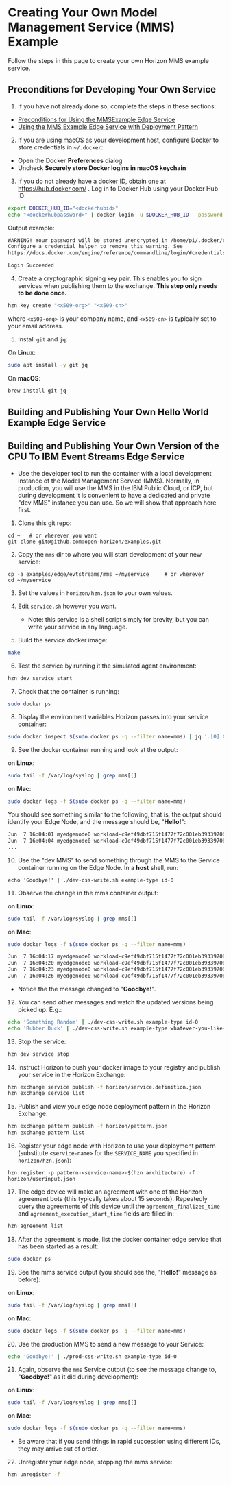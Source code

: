 # Creating Your Own Model Management Service (MMS) Example

Follow the steps in this page to create your own Horizon MMS example service.

## Preconditions for Developing Your Own Service

1. If you have not already done so, complete the steps in these sections:

  - [Preconditions for Using the MMSExample Edge Service](README.md#preconditions)
  - [Using the MMS Example Edge Service with Deployment Pattern](README.md#using-MMS-pattern)

2. If you are using macOS as your development host, configure Docker to store credentials in `~/.docker`:

  - Open the Docker **Preferences** dialog
  - Uncheck **Securely store Docker logins in macOS keychain**

3. If you do not already have a docker ID, obtain one at https://hub.docker.com/ . Log in to Docker Hub using your Docker Hub ID:

  ```bash
  export DOCKER_HUB_ID="<dockerhubid>"
  echo "<dockerhubpassword>" | docker login -u $DOCKER_HUB_ID --password-stdin
  ```

  Output example:

  ```bash
  WARNING! Your password will be stored unencrypted in /home/pi/.docker/config.json.
  Configure a credential helper to remove this warning. See
  https://docs.docker.com/engine/reference/commandline/login/#credentials-store

  Login Succeeded
  ```

4. Create a cryptographic signing key pair. This enables you to sign services when publishing them to the exchange. **This step only needs to be done once.**

  ```bash
  hzn key create "<x509-org>" "<x509-cn>"
  ```

  where `<x509-org>` is your company name, and `<x509-cn>` is typically set to your email address.

5. Install `git` and `jq`:

  On **Linux**:

  ```bash
  sudo apt install -y git jq
  ```

  On **macOS**:

  ```bash
  brew install git jq
  ```

## <a id=build-publish-your-hw> Building and Publishing Your Own Hello World Example Edge Service


## Building and Publishing Your Own Version of the CPU To IBM Event Streams Edge Service
- Use the developer tool to run the container with a local development instance of the Model Management Service (MMS). Normally, in production, you will use the MMS in the IBM Public Cloud, or ICP, but during development it is convenient to have a dedicated and private "dev MMS" instance you can use. So we will show that approach here first.

1. Clone this git repo:
```
cd ~   # or wherever you want
git clone git@github.com:open-horizon/examples.git
```

2. Copy the `mms` dir to where you will start development of your new service:
```
cp -a examples/edge/evtstreams/mms ~/myservice     # or wherever
cd ~/myservice
```

3. Set the values in `horizon/hzn.json` to your own values.

4. Edit `service.sh` however you want.
    - Note: this service is a shell script simply for brevity, but you can write your service in any language.

5. Build the service docker image:

```bash
make
```

6. Test the service by running it the simulated agent environment:

```bash
hzn dev service start
```

7. Check that the container is running:

```bash
sudo docker ps
```

8. Display the environment variables Horizon passes into your service container:

```bash
sudo docker inspect $(sudo docker ps -q --filter name=mms) | jq '.[0].Config.Env'
```

9. See the docker container running and look at the output:

  on **Linux**:

  ```bash
  sudo tail -f /var/log/syslog | grep mms[[]
  ```

  on **Mac**:

  ```bash
  sudo docker logs -f $(sudo docker ps -q --filter name=mms)
  ```

You should see something similar to the following, that is, the output should identify your Edge Node, and the message should be, "**Hello!**":

```bash
Jun  7 16:04:01 myedgenode0 workload-c9ef49dbf715f1477f72c001eb3933970690bea96c4d486a7fc60a686843fcd1_ibm.mms[823]: myedgenode0.dev.edge-fabric.com says: "Hello!"
Jun  7 16:04:04 myedgenode0 workload-c9ef49dbf715f1477f72c001eb3933970690bea96c4d486a7fc60a686843fcd1_ibm.mms[823]: myedgenode0.dev.edge-fabric.com says: "Hello!"
...
```

10. Use the "dev MMS" to send something through the MMS to the Service container running on the Edge Node. In a **host**  shell, run:

```
echo 'Goodbye!' | ./dev-css-write.sh example-type id-0
```

11. Observe the change in the mms container output:

  on **Linux**:

  ```bash
  sudo tail -f /var/log/syslog | grep mms[[]
  ```

  on **Mac**:

  ```bash
  sudo docker logs -f $(sudo docker ps -q --filter name=mms)
  ```

```bash
Jun  7 16:04:17 myedgenode0 workload-c9ef49dbf715f1477f72c001eb3933970690bea96c4d486a7fc60a686843fcd1_ibm.mms[823]: myedgenode0.dev.edge-fabric.com says: "Hello!"
Jun  7 16:04:20 myedgenode0 workload-c9ef49dbf715f1477f72c001eb3933970690bea96c4d486a7fc60a686843fcd1_ibm.mms[823]: myedgenode0.dev.edge-fabric.com says: "Hello!"
Jun  7 16:04:23 myedgenode0 workload-c9ef49dbf715f1477f72c001eb3933970690bea96c4d486a7fc60a686843fcd1_ibm.mms[823]: myedgenode0.dev.edge-fabric.com says: ""Goodbye!""
Jun  7 16:04:26 myedgenode0 workload-c9ef49dbf715f1477f72c001eb3933970690bea96c4d486a7fc60a686843fcd1_ibm.mms[823]: myedgenode0.dev.edge-fabric.com says: ""Goodbye!""
```

- Notice the the message changed to "**Goodbye!**".

12. You can send other messages and watch the updated versions being picked up. E.g.:

```bash
echo 'Something Random' | ./dev-css-write.sh example-type id-0
echo 'Rubber Duck' | ./dev-css-write.sh example-type whatever-you-like-here
```

13. Stop the service:

```bash
hzn dev service stop
```


14. Instruct Horizon to push your docker image to your registry and publish your service in the Horizon Exchange:

```bash
hzn exchange service publish -f horizon/service.definition.json
hzn exchange service list
```

15. Publish and view your edge node deployment pattern in the Horizon Exchange:

```bash
hzn exchange pattern publish -f horizon/pattern.json
hzn exchange pattern list
```

16. Register your edge node with Horizon to use your deployment pattern (substitute `<service-name>` for the `SERVICE_NAME` you specified in `horizon/hzn.json`):
```
hzn register -p pattern-<service-name>-$(hzn architecture) -f horizon/userinput.json
```

17. The edge device will make an agreement with one of the Horizon agreement bots (this typically takes about 15 seconds). Repeatedly query the agreements of this device until the `agreement_finalized_time` and `agreement_execution_start_time` fields are filled in:

  ```bash
  hzn agreement list
  ```

18. After the agreement is made, list the docker container edge service that has been started as a result:

  ```bash
  sudo docker ps
  ```

19. See the mms service output (you should see the, "**Hello!**" message as before):

  on **Linux**:

  ```bash
  sudo tail -f /var/log/syslog | grep mms[[]
  ```

  on **Mac**:

  ```bash
  sudo docker logs -f $(sudo docker ps -q --filter name=mms)
  ```
20. Use the production MMS to send a new message to your Service:

```bash
echo 'Goodbye!' | ./prod-css-write.sh example-type id-0
```

21. Again, observe the `mms` Service output (to see the message change to, "**Goodbye!**" as it did during development):

  on **Linux**:

  ```bash
  sudo tail -f /var/log/syslog | grep mms[[]
  ```

  on **Mac**:

  ```bash
  sudo docker logs -f $(sudo docker ps -q --filter name=mms)
  ```
- Be aware that if you send things in rapid succession using different IDs, they may arrive out of order.

22. Unregister your edge node, stopping the mms service:

```bash
hzn unregister -f
```


